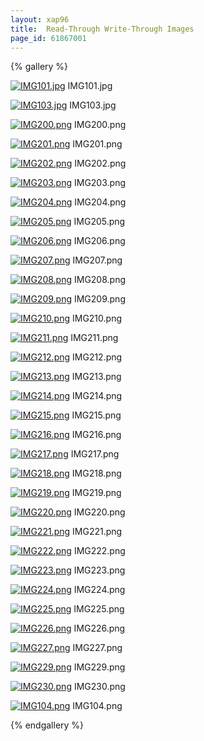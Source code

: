 ```yaml
---
layout: xap96
title:  Read-Through Write-Through Images
page_id: 61867001
---
```


{% gallery %}

[![IMG101.jpg](/attachment_files/IMG101.jpg)](/attachment_files/IMG101.jpg)
IMG101.jpg

[![IMG103.jpg](/attachment_files/IMG103.jpg)](/attachment_files/IMG103.jpg)
IMG103.jpg

[![IMG200.png](/attachment_files/IMG200.png)](/attachment_files/IMG200.png)
IMG200.png

[![IMG201.png](/attachment_files/IMG201.png)](/attachment_files/IMG201.png)
IMG201.png

[![IMG202.png](/attachment_files/IMG202.png)](/attachment_files/IMG202.png)
IMG202.png

[![IMG203.png](/attachment_files/IMG203.png)](/attachment_files/IMG203.png)
IMG203.png

[![IMG204.png](/attachment_files/IMG204.png)](/attachment_files/IMG204.png)
IMG204.png

[![IMG205.png](/attachment_files/IMG205.png)](/attachment_files/IMG205.png)
IMG205.png

[![IMG206.png](/attachment_files/IMG206.png)](/attachment_files/IMG206.png)
IMG206.png

[![IMG207.png](/attachment_files/IMG207.png)](/attachment_files/IMG207.png)
IMG207.png

[![IMG208.png](/attachment_files/IMG208.png)](/attachment_files/IMG208.png)
IMG208.png

[![IMG209.png](/attachment_files/IMG209.png)](/attachment_files/IMG209.png)
IMG209.png

[![IMG210.png](/attachment_files/IMG210.png)](/attachment_files/IMG210.png)
IMG210.png

[![IMG211.png](/attachment_files/IMG211.png)](/attachment_files/IMG211.png)
IMG211.png

[![IMG212.png](/attachment_files/IMG212.png)](/attachment_files/IMG212.png)
IMG212.png

[![IMG213.png](/attachment_files/IMG213.png)](/attachment_files/IMG213.png)
IMG213.png

[![IMG214.png](/attachment_files/IMG214.png)](/attachment_files/IMG214.png)
IMG214.png

[![IMG215.png](/attachment_files/IMG215.png)](/attachment_files/IMG215.png)
IMG215.png

[![IMG216.png](/attachment_files/IMG216.png)](/attachment_files/IMG216.png)
IMG216.png

[![IMG217.png](/attachment_files/IMG217.png)](/attachment_files/IMG217.png)
IMG217.png

[![IMG218.png](/attachment_files/IMG218.png)](/attachment_files/IMG218.png)
IMG218.png

[![IMG219.png](/attachment_files/IMG219.png)](/attachment_files/IMG219.png)
IMG219.png

[![IMG220.png](/attachment_files/IMG220.png)](/attachment_files/IMG220.png)
IMG220.png

[![IMG221.png](/attachment_files/IMG221.png)](/attachment_files/IMG221.png)
IMG221.png

[![IMG222.png](/attachment_files/IMG222.png)](/attachment_files/IMG222.png)
IMG222.png

[![IMG223.png](/attachment_files/IMG223.png)](/attachment_files/IMG223.png)
IMG223.png

[![IMG224.png](/attachment_files/IMG224.png)](/attachment_files/IMG224.png)
IMG224.png

[![IMG225.png](/attachment_files/IMG225.png)](/attachment_files/IMG225.png)
IMG225.png

[![IMG226.png](/attachment_files/IMG226.png)](/attachment_files/IMG226.png)
IMG226.png

[![IMG227.png](/attachment_files/IMG227.png)](/attachment_files/IMG227.png)
IMG227.png

[![IMG229.png](/attachment_files/IMG229.png)](/attachment_files/IMG229.png)
IMG229.png

[![IMG230.png](/attachment_files/IMG230.png)](/attachment_files/IMG230.png)
IMG230.png

[![IMG104.png](/attachment_files/IMG104.png)](/attachment_files/IMG104.png)
IMG104.png

{% endgallery %}